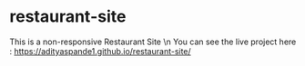 # restaurant-site
This is a non-responsive Restaurant Site \n
You can see the live project here : https://adityaspande1.github.io/restaurant-site/
